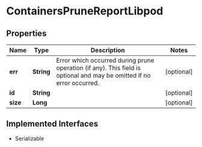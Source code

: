 

# ContainersPruneReportLibpod


## Properties

| Name | Type | Description | Notes |
|------------ | ------------- | ------------- | -------------|
|**err** | **String** | Error which occurred during prune operation (if any). This field is optional and may be omitted if no error occurred. |  [optional] |
|**id** | **String** |  |  [optional] |
|**size** | **Long** |  |  [optional] |


## Implemented Interfaces

* Serializable


